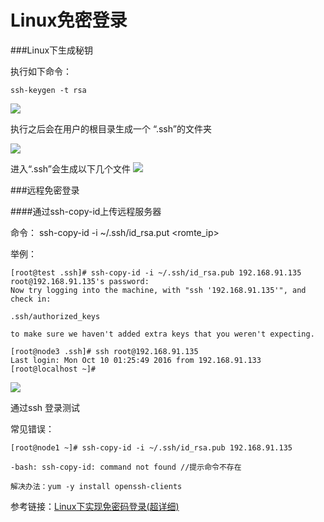 # Linux免密登录


###Linux下生成秘钥

执行如下命令：

	ssh-keygen -t rsa
![](http://p2ehgqigv.bkt.clouddn.com/18-2-1/46328938.jpg)
	
执行之后会在用户的根目录生成一个 “.ssh”的文件夹

![](http://p2ehgqigv.bkt.clouddn.com/18-2-1/33779506.jpg)

进入“.ssh”会生成以下几个文件
![](http://p2ehgqigv.bkt.clouddn.com/18-2-1/52856713.jpg)

###远程免密登录

####通过ssh-copy-id上传远程服务器

命令： ssh-copy-id -i ~/.ssh/id_rsa.put <romte_ip>

举例：

```
[root@test .ssh]# ssh-copy-id -i ~/.ssh/id_rsa.pub 192.168.91.135 
root@192.168.91.135's password: 
Now try logging into the machine, with "ssh '192.168.91.135'", and check in:
 
.ssh/authorized_keys
 
to make sure we haven't added extra keys that you weren't expecting.
 
[root@node3 .ssh]# ssh root@192.168.91.135
Last login: Mon Oct 10 01:25:49 2016 from 192.168.91.133
[root@localhost ~]#

```

![](http://p2ehgqigv.bkt.clouddn.com/18-2-1/616778.jpg)

通过ssh <ip>登录测试

常见错误：

```　　　
[root@node1 ~]# ssh-copy-id -i ~/.ssh/id_rsa.pub 192.168.91.135

-bash: ssh-copy-id: command not found //提示命令不存在

解决办法：yum -y install openssh-clients
```


参考链接：[Linux下实现免密码登录(超详细)](http://www.jb51.net/article/94599.htm)


<!--
create time: 2018-02-01 19:31:37
Author: Alfred

This file is created by Marboo<http://marboo.io> template file $MARBOO_HOME/.media/starts/default.md
本文件由 Marboo<http://marboo.io> 模板文件 $MARBOO_HOME/.media/starts/default.md 创建
-->

